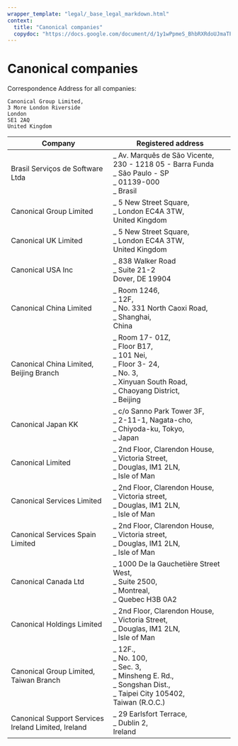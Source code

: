 ```yaml
---
wrapper_template: "legal/_base_legal_markdown.html"
context:
  title: "Canonical companies"
  copydoc: "https://docs.google.com/document/d/1y1wPpmeS_BhbRXRdoUJmaTPIMHC_72UzqZG36oP0yWw/edit"
---
```


# Canonical companies

Correspondence Address for all companies:

```
Canonical Group Limited,
3 More London Riverside
London
SE1 2AQ
United Kingdom
```

| Company                                             | Registered address                                                                                                                        |
| --------------------------------------------------- | ----------------------------------------------------------------------------------------------------------------------------------------- |
| Brasil Serviços de Software Ltda                    | _ Av. Marquês de São Vicente, 230 - 1218 05 - Barra Funda<br>_ São Paulo - SP<br>_ 01139-000<br>_ Brasil                                  |
| Canonical Group Limited                             | _ 5 New Street Square,<br>_ London EC4A 3TW,<br> United Kingdom                                                                           |
| Canonical UK Limited                                | _ 5 New Street Square,<br>_ London EC4A 3TW,<br> United Kingdom                                                                           |
| Canonical USA Inc                                   | _ 838 Walker Road<br>_ Suite 21-2<br> Dover, DE 19904                                                                                     |
| Canonical China Limited                             | _ Room 1246,<br>_ 12F,<br>_ No. 331 North Caoxi Road,<br>_ Shanghai,<br> China                                                            |
| Canonical China Limited, Beijing Branch             | _ Room 17- 01Z,<br>_ Floor B17,<br>_ 101 Nei,<br>_ Floor 3- 24,<br>_ No. 3,<br>_ Xinyuan South Road,<br>_ Chaoyang District,<br>_ Beijing |
| Canonical Japan KK                                  | _ c/o Sanno Park Tower 3F,<br>_ 2-11-1, Nagata-cho,<br>_ Chiyoda-ku, Tokyo,<br>_ Japan                                                    |
| Canonical Limited                                   | _ 2nd Floor, Clarendon House,<br>_ Victoria Street,<br>_ Douglas, IM1 2LN,<br>_ Isle of Man                                               |
| Canonical Services Limited                          | _ 2nd Floor, Clarendon House,<br>_ Victoria street,<br>_ Douglas, IM1 2LN,<br>_ Isle of Man                                               |
| Canonical Services Spain Limited                    | _ 2nd Floor, Clarendon House,<br>_ Victoria street,<br>_ Douglas, IM1 2LN,<br>_ Isle of Man                                               |
| Canonical Canada Ltd                                | _ 1000 De la Gauchetière Street West,<br>_ Suite 2500,<br>_ Montreal,<br>_ Quebec H3B 0A2                                                 |
| Canonical Holdings Limited                          | _ 2nd Floor, Clarendon House,<br>_ Victoria Street,<br>_ Douglas, IM1 2LN,<br>_ Isle of Man                                               |
| Canonical Group Limited, Taiwan Branch              | _ 12F.,<br>_ No. 100,<br>_ Sec. 3,<br>_ Minsheng E. Rd.,<br>_ Songshan Dist.,<br>_ Taipei City 105402,<br> Taiwan (R.O.C.)                |
| Canonical Support Services Ireland Limited, Ireland | _ 29 Earlsfort Terrace,<br>_ Dublin 2,<br> Ireland                                                                                        |
